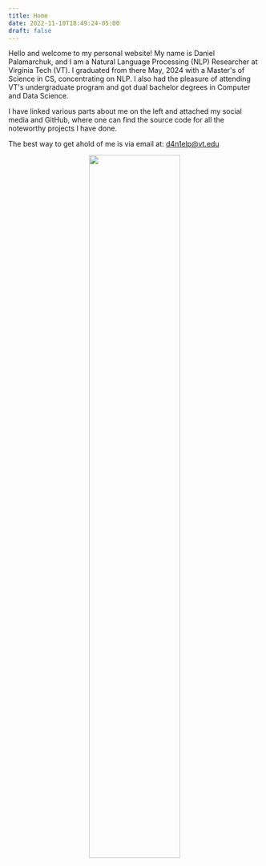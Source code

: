 ```yaml
---
title: Home
date: 2022-11-10T18:49:24-05:00
draft: false
---
```


Hello and welcome to my personal website!
My name is Daniel Palamarchuk, and I am a Natural Language Processing (NLP) Researcher at Virginia Tech (VT).
I graduated from there May, 2024 with a Master's of Science in CS, concentrating on NLP.
I also had the pleasure of attending VT's undergraduate program and got dual bachelor degrees in Computer and Data Science.

I have linked various parts about me on the left and attached my social media and GitHub, where one can find the source code for all the noteworthy projects I have done.

The best way to get ahold of me is via email at: d4n1elp@vt.edu

<center>
    <img src="../images/selfie.png" width="60%">
</center>
